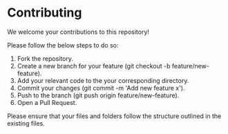 # Contributing

We welcome your contributions to this repository!

Please follow the below steps to do so:

1. Fork the repository.
2. Create a new branch for your feature (git checkout -b feature/new-feature).
3. Add your relevant code to the your corresponding directory.
4. Commit your changes (git commit -m 'Add new feature x').
5. Push to the branch (git push origin feature/new-feature).  
6. Open a Pull Request.

Please ensure that your files and folders follow the structure outlined in the existing files. 